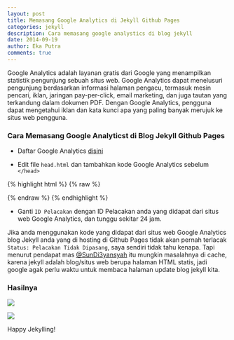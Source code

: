 ```yaml
---
layout: post
title: Memasang Google Analytics di Jekyll Github Pages
categories: jekyll
description: Cara memasang google analystics di blog jekyll
date: 2014-09-19
author: Eka Putra
comments: true
---
```


Google Analytics adalah layanan gratis dari Google yang menampilkan statistik pengunjung sebuah situs web. Google Analytics dapat menelusuri pengunjung berdasarkan informasi halaman pengacu, termasuk mesin pencari, iklan, jaringan pay-per-click, email marketing, dan juga tautan yang terkandung dalam dokumen PDF. Dengan Google Analytics, pengguna dapat mengetahui iklan dan kata kunci apa yang paling banyak merujuk ke situs web pengguna.

### Cara Memasang Google Analyticst di Blog Jekyll Github Pages
- Daftar Google Analytics [disini](http://www.google.com/analytics/)

- Edit file `head.html` dan tambahkan kode Google Analytics sebelum `</head>`

{% highlight html %}
{% raw %}
<head>
  <link href="http://gmpg.org/xfn/11" rel="profile">
  <meta http-equiv="content-type" content="text/html; charset=utf-8">

  <!-- Enable responsiveness on mobile devices-->
  <meta name="viewport" content="width=device-width, initial-scale=1.0, maximum-scale=1">

  <title>
    {% if page.title == "Home" %}
      {{ site.title }} &middot; {{ site.tagline }}
    {% else %}
      {{ page.title }} &middot; {{ site.title }}
    {% endif %}
  </title>

  <!-- CSS -->
  <link rel="stylesheet" href="{{ site.baseurl }}public/css/poole.css">
  <link rel="stylesheet" href="{{ site.baseurl }}public/css/syntax.css">

  <!-- Icons -->
  <link rel="apple-touch-icon-precomposed" sizes="144x144" href="{{ site.baseurl }}public/eka-putra.png">
  <link rel="shortcut icon" href="{{ site.baseurl }}public/eka-putra2.png">

  <!-- RSS -->
  <link rel="alternate" type="application/rss+xml" title="RSS" href="{{ site.baseurl }}atom.xml">

  <script type="text/javascript">
    var _gaq = _gaq || [];
    _gaq.push(['_setAccount', 'ID Pelacakan']);
    _gaq.push(['_setDomainName','github.io']);
    _gaq.push(['_trackPageview']);

    (function() {
      var ga = document.createElement('script'); ga.type = 'text/javascript'; ga.async = true;
      ga.src = ('https:' == document.location.protocol ? 'https://ssl' : 'http://www') + '.google-analytics.com/ga.js';
      var s = document.getElementsByTagName('script')[0]; s.parentNode.insertBefore(ga, s);
    })();
  </script>
</head>
{% endraw %}
{% endhighlight %}

- Ganti `ID Pelacakan` dengan ID Pelacakan anda yang didapat dari situs web Google Analytics, dan tunggu sekitar 24 jam.

Jika anda menggunakan kode yang didapat dari situs web Google Analytics blog Jekyll anda yang di hosting di Github Pages tidak akan pernah terlacak `Status: Pelacakan Tidak Dipasang`, saya sendiri tidak tahu kenapa. Tapi menurut pendapat mas [@SunDi3yansyah](http://twitter.com/SunDi3yansyah) itu mungkin masalahnya di cache, karena jekyll adalah blog/situs web berupa halaman HTML statis, jadi google agak perlu waktu untuk membaca halaman update blog jekyll kita.

### Hasilnya

![](/assets/IMG_1409191.png)

![](/assets/IMG_1409192.png)

Happy Jekylling!
